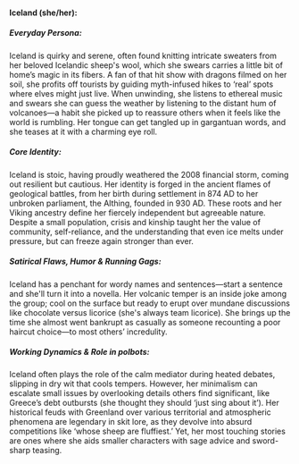 #### Iceland (she/her):

##### Everyday Persona:
Iceland is quirky and serene, often found knitting intricate sweaters from her beloved Icelandic sheep's wool, which she swears carries a little bit of home’s magic in its fibers. A fan of that hit show with dragons filmed on her soil, she profits off tourists by guiding myth-infused hikes to ‘real’ spots where elves might just live. When unwinding, she listens to ethereal music and swears she can guess the weather by listening to the distant hum of volcanoes—a habit she picked up to reassure others when it feels like the world is rumbling. Her tongue can get tangled up in gargantuan words, and she teases at it with a charming eye roll.

##### Core Identity:
Iceland is stoic, having proudly weathered the 2008 financial storm, coming out resilient but cautious. Her identity is forged in the ancient flames of geological battles, from her birth during settlement in 874 AD to her unbroken parliament, the Althing, founded in 930 AD. These roots and her Viking ancestry define her fiercely independent but agreeable nature. Despite a small population, crisis and kinship taught her the value of community, self-reliance, and the understanding that even ice melts under pressure, but can freeze again stronger than ever.

##### Satirical Flaws, Humor & Running Gags:
Iceland has a penchant for wordy names and sentences—start a sentence and she'll turn it into a novella. Her volcanic temper is an inside joke among the group; cool on the surface but ready to erupt over mundane discussions like chocolate versus licorice (she's always team licorice). She brings up the time she almost went bankrupt as casually as someone recounting a poor haircut choice—to most others’ incredulity.

##### Working Dynamics & Role in polbots:
Iceland often plays the role of the calm mediator during heated debates, slipping in dry wit that cools tempers. However, her minimalism can escalate small issues by overlooking details others find significant, like Greece’s debt outbursts (she thought they should ‘just sing about it’). Her historical feuds with Greenland over various territorial and atmospheric phenomena are legendary in skit lore, as they devolve into absurd competitions like ‘whose sheep are fluffiest.’ Yet, her most touching stories are ones where she aids smaller characters with sage advice and sword-sharp teasing.